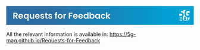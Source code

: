 <img src="/assets/images/Banner_RfF.png" /> 

All the relevant information is available in: https://5g-mag.github.io/Requests-for-Feedback
